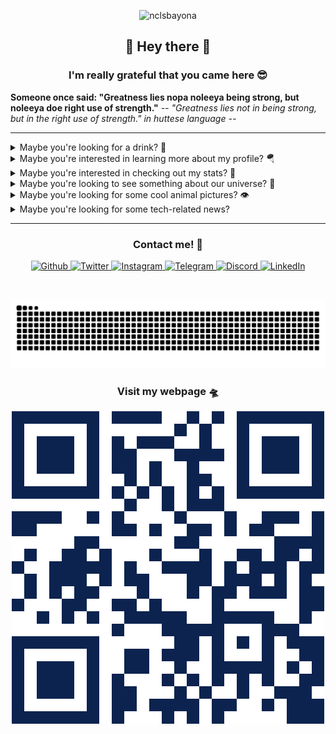 <p align="center">

  <img src="https://socialify.git.ci/nclsbayona/nclsbayona/image?description=1&descriptionEditable=Come%20check%20my%20profile!&font=Bitter&pattern=Signal&theme=Dark" alt="nclsbayona" width="640" height="320" />

</p>

<h2 align="center">👋 Hey there 👋</h2>

<h3 align="center">I'm really grateful that you came here 😎</h3>

<!--p  align="center">
<img src="logo.png" alt="Logo" width="480">
</p-->



<p align="center">

  <strong align="center">Someone once said: &quot;Greatness lies nopa noleeya being strong,  but noleeya doe right use of strength.&quot;</strong>
  <i>-- &quot;Greatness lies not in being strong, but in the right use of strength.&quot; in huttese language --</i>

</p>

----

<details>
<summary>Maybe you're looking for a drink? 🍹</summary>
<br />
<h4 align="center">Kiwi Lemon</h4>
<p align="center">

<img src="https://www.thecocktaildb.com/images/media/drink/tpupvr1478251697.jpg" alt="Drink image" />

</p>
 
<h5 align="center">Alcoholic - Ordinary Drink</h5>

<h5 align="center">Neccesary ingredients</h5>
<table align="center">
<tr>
<td>
<table frame="box" rules="cols">
    <thead>
        <tr>
            <th style="padding-left: 1em; padding-right: 1em; text-align: center">Ingredient</th>
            <th style="padding-left: 1em; padding-right: 1em; text-align: center">Measure</th>
        </tr>
    </thead>
    <tbody>
        <tr>
            <td style="padding-left: 1em; padding-right: 1em; text-align: center; vertical-align: top">Kiwi liqueur</td>
            <td style="padding-left: 1em; padding-right: 1em; text-align: center; vertical-align: top">1 part </td>
        </tr>
        <tr>
            <td style="padding-left: 1em; padding-right: 1em; text-align: center; vertical-align: top">Bitter lemon</td>
            <td style="padding-left: 1em; padding-right: 1em; text-align: center; vertical-align: top">2 parts </td>
        </tr>
        <tr>
            <td style="padding-left: 1em; padding-right: 1em; text-align: center; vertical-align: top">Ice</td>
            <td style="padding-left: 1em; padding-right: 1em; text-align: center; vertical-align: top">cubes</td>
        </tr>
    </tbody>
</table>
</td>
</tr>
</table>



<p align="center">
Mix in highball glass. Stirr. Garnish with slice of kiwi.
</p>

----

</details>

<details>
<summary>Maybe you're interested in learning more about my profile? 🪂</summary>
<br />
<h5 align="center">👀 Visitor count</h5>
<p align="center">

<img src="https://profile-counter.glitch.me/nclsbayona/count.svg"/>

</p>
<p align="center">

<img src="https://img.shields.io/github/followers/nclsbayona?color=003153&logo=github&style=for-the-badge"/>
<img src="https://img.shields.io/github/last-commit/nclsbayona/nclsbayona?color=003153&logo=github&style=for-the-badge&label=Latest%20Profile%20Commit">

</p>
<p align="center">

<img src="https://github-profile-trophy.vercel.app/?username=nclsbayona&theme=dracula&no-frame=false&margin-w=5&margin-h=5&no-bg=true&column=4">

</p>

----

</details>
<details>
<summary>Maybe you're interested in checking out my stats? 🐣</summary>
<br />
<h4 align="center">General GitHub Stats 🌀</h4>

<p align="center">

<!--h5>😃 General Overview</h5-->
<img src="https://github-readme-stats.vercel.app/api?username=nclsbayona&show_icons=true&count_private=true&include_all_commits=true&locale=en&theme=tokyonight" width="260">

<!--h5>Life-Time Stats Overview 😃</h5-->
<img src="https://github-readme-streak-stats.herokuapp.com/?user=nclsbayona&theme=algolia" width="260">

</p>

<br />

<h4 align="center">🤖 Programming Languages Stats</h4>

<p align="center">

<!--h5>Most Used Languages Stats 💾</h5-->
<img src="https://github-readme-stats.vercel.app/api/top-langs/?username=nclsbayona&show_icons=true&locale=en&langs_count=5&theme=tokyonight">

</p>

<br />

<h4 align="center">⌚General Weekly-Stats</h4>
<table align="center">
<tr>
<td>
<table frame="box" rules="cols">
    <thead>
        <tr>
            <th style="padding-left: 1em; padding-right: 1em; text-align: center">Language name</th>
            <th style="padding-left: 1em; padding-right: 1em; text-align: center">Time spent</th>
        </tr>
    </thead>
    <tbody>
    </tbody>
</table>
</td>
<td>
<table frame="box" rules="cols">
    <thead>
        <tr>
            <th style="padding-left: 1em; padding-right: 1em; text-align: center">OS name</th>
            <th style="padding-left: 1em; padding-right: 1em; text-align: center">Time spent</th>
        </tr>
    </thead>
    <tbody>
    </tbody>
</table>
</td>
</tr>
</table>

----
</details>

<details>
<summary>Maybe you're looking to see something about our universe? 🔭</summary>

<br />
<h4 align="center">Milky Way Rising - ©️ José Rodrigues @ 2023-12-01</h4>
<p align="center">

<img src="https://apod.nasa.gov/apod/image/2312/_MG_2485-mod_APOD1024.jpg" alt="Milky Way Rising image" />

</p>
 
<h5 align="center">The core of the Milky Way is rising beyond the Chilean mountain-top La Silla Observatory in this deep night skyscape. Seen toward the constellation Sagittarius, our home galaxy's center is flanked on the left, by the European Southern Observatory's New Technology Telescope which pioneered the use of active optics to accurately control the shape of large telescope mirrors. To the right stands the ESO 3.6-meter Telescope, home of the exoplanet hunting HARPS and NIRPS spectrographs. Between them, the galaxy's central bulge is filled with obscuring clouds of interstellar dust, bright stars, clusters, and nebulae. Prominent reddish hydrogen emission from the star-forming Lagoon Nebula, M8, is near center. The Trifid Nebula, M20, combines blue light of a dusty reflection nebula with reddish emission just left of the cosmic Lagoon. Both are popular stops on telescopic tours of the galactic center. The composited image is a stack of separate exposures for ground and sky made in April 2023, all captured consecutively with the same framing and camera equipment.</h5>

----

</details>

<details>
<summary>Maybe you're looking for some cool animal pictures? 👁️</summary>

<br />
<table align="center">
<tr>
<td>
<img src="https://cdn.animality.xyz/dog/9.png" width="180"/>
</td>
<td>
<img src="https://cdn.animality.xyz/duck/9.png" width="180"/>
</td>
<td>
<img src="https://cdn.animality.xyz/fox/12.png" width="180"/>
</td>
</tr>
<tr>
<td>
<img src="https://cdn.animality.xyz/cat/26.png" width="180"/>
</td>
<td>
<img src="https://cdn.animality.xyz/bird/9.png" width="180"/>
</td>
<td>
<img src="https://cdn.animality.xyz/panda/12.png" width="180"/>
</td>
</tr>
<tr>
<td>
<img src="https://cdn.animality.xyz/redpanda/23.png" width="180"/>
</td>
<td>
<img src="https://cdn.animality.xyz/koala/22.png" width="180"/>
</td>
<td>
<img src="https://cdn.animality.xyz/whale/0.png" width="180"/>
</td>
</tr>
<tr>
<td>
<img src="https://cdn.animality.xyz/dolphin/8.png" width="180"/>
</td>
<td>
<img src="https://cdn.animality.xyz/kangaroo/0.png" width="180"/>
</td>
<td>
<img src="https://cdn.animality.xyz/rabbit/6.png" width="180"/>
</td>
</tr>
<tr>
<td>
<img src="https://cdn.animality.xyz/lion/17.png" width="180"/>
</td>
<td>
<img src="https://cdn.animality.xyz/bear/9.png" width="180"/>
</td>
<td>
<img src="https://cdn.animality.xyz/frog/16.png" width="180"/>
</td>
</tr>
<tr>
<td>
<img src="https://cdn.animality.xyz/penguin/8.png" width="180"/>
</td>
<td>
<img src="https://cdn.animality.xyz/axolotl/8.png" width="180"/>
</td>
<td>
<img src="https://cdn.animality.xyz/capybara/23.png" width="180"/>
</td>
</tr>
<tr>
<td>
<img src="https://cdn.animality.xyz/hedgehog/2.png" width="180"/>
</td>
<td>
<img src="https://cdn.animality.xyz/turtle/14.png" width="180"/>
</td>
<td>
<img src="https://cdn.animality.xyz/narwhal/2.png" width="180"/>
</td>
</tr>
<tr>
<td>
<img src="https://cdn.animality.xyz/squirrel/7.png" width="180"/>
</td>
<td>
<img src="https://cdn.animality.xyz/fish/6.png" width="180"/>
</td>
<td>
<img src="https://cdn.animality.xyz/horse/0.png" width="180"/>
</td>
</tr>
</table>

----

</details>


<details>
<summary>Maybe you're looking for some tech-related news? </summary>

<br />

<details>
<summary>Drove the Innova Hycross for 11 hours straight: 6 highlights & 2 issues - Team-BHP by Rahul Nagaraj</summary>
<p align="center">
<img src="https://www.team-bhp.com/sites/default/files/styles/large/public/hycross_1.jpg" alt="Drove the Innova Hycross for 11 hours straight: 6 highlights & 2 issues - Team-BHP" />

<a href="https://www.team-bhp.com/news/drove-innova-hycross-11-hours-straight-6-highlights-2-issues" > BHPian jithin23 recently shared this with other enthusiasts. I took my Innova HyCross VX for an extended trip which went from Delhi to Chandigarh to Bir to Billing to Dharamshala to McLeodGanj and back to Delhi. I did McLeodganj to Delhi non-stop for 11 hr 15… </a> 
</p>
<br />

</details>

<details>
<summary>Apple names the 14 best apps and games of 2023. Your next favorite app may be on the list - ZDNet by Sabrina Ortiz</summary>
<p align="center">
<img src="https://www.zdnet.com/a/img/resize/77d6e64ac972e28abd9d17c7a595b1613b614a30/2023/11/29/2404f68e-46e4-4539-95d7-aa935286661d/img-5790.jpg?auto=webp&fit=crop&height=675&width=1200" alt="Apple names the 14 best apps and games of 2023. Your next favorite app may be on the list - ZDNet" />

<a href="https://www.zdnet.com/article/apple-names-the-14-best-apps-and-games-of-2023/" > Out of the millions of apps on the app store, these fourteen took the crown. Here's what they are and why you may want to download them. </a> 
</p>
<br />

</details>

<details>
<summary>iQOO 12 pricing leaked ahead of launch, and it is quite a competitive pricing - India Today by Ankita Chakravarti</summary>
<p align="center">
<img src="https://akm-img-a-in.tosshub.com/indiatoday/images/story/202311/iqoo-12-141656780-16x9_2.png?VersionId=D0yIpYtR0KKOTlHw4L_ib9WwF3g2d32q" alt="iQOO 12 pricing leaked ahead of launch, and it is quite a competitive pricing - India Today" />

<a href="https://www.indiatoday.in/technology/news/story/iqoo-12-pricing-leaked-ahead-of-launch-and-it-is-quite-a-competitive-pricing-2469278-2023-11-30" > iQOO 12, a highly anticipated smartphone set to launch in India on December 12, has had its pricing details leaked ahead of the event. The device, which is rumoured to come with Android 14 pre-installed and a Qualcomm Snapdragon 8 Gen 3 processor, is expected… </a> 
</p>
<br />

</details>

<details>
<summary>Google Play's best apps, games of 2023 in India: Level SuperMind, Battle Stars, others - Moneycontrol by Moneycontrol News</summary>
<p align="center">
<img src="https://images.moneycontrol.com/static-mcnews/2022/12/Google-Play-Best-Of-770x433.png" alt="Google Play's best apps, games of 2023 in India: Level SuperMind, Battle Stars, others - Moneycontrol" />

<a href="https://www.moneycontrol.com/news/technology/google-plays-best-apps-games-of-2023-in-india-level-supermind-battle-stars-others-11830961.html" > Google has selected apps across 24 categories on the India Play Store for its Best of 2023 list and many apps are from local developers. </a> 
</p>
<br />

</details>

<details>
<summary>Redmi 13C 5G with 50MP camera set to debut in India on Dec 6: Check expected features, pricing and more | Mint - Mint by Livemint</summary>
<p align="center">
<img src="https://www.livemint.com/lm-img/img/2023/11/30/1600x900/Untitled-2_02_1701310727699_1701310746468.jpg" alt="Redmi 13C 5G with 50MP camera set to debut in India on Dec 6: Check expected features, pricing and more | Mint - Mint" />

<a href="https://www.livemint.com/technology/gadgets/redmi-13c-5g-with-50mp-camera-set-to-debut-in-india-on-dec-6-check-expected-features-pricing-and-more-11701305333563.html" > Redmi confirms the launch of its Redmi 13C 5G smartphone in India on December 6. The phone will be the first in Redmi's budget-friendly 'C' series to have 5G support. </a> 
</p>
<br />

</details>



</details>


----

<h3 align="center">Contact me! 📇</h3>

<p align="center">
<a href="https://github.com/nclsbayona" target="_blank">
 <img alt="Github" src="https://img.shields.io/badge/GitHub-%2312180E.svg?&style=for-the-badge&logo=Github&logoColor=white">
</a>
<a href="https://twitter.com/nclsbayona" target="_blank">
 <img alt="Twitter" src="https://img.shields.io/badge/twitter-%231DA1F2.svg?&style=for-the-badge&logo=twitter&logoColor=white">
</a>
<a href="https://instagram.com/nclsbayona" target="_blank">
 <img alt="Instagram" src="https://img.shields.io/badge/-INSTAGRAM-critical?&style=for-the-badge&logo=instagram&logoColor=white">
</a>
<a href="https://t.me/nclsbayona" target="_blank">
 <img alt="Telegram" src="https://img.shields.io/badge/-TELEGRAM-blue?&style=for-the-badge&logo=telegram&logoColor=white">
</a>
<a href="https://www.discord.com/channels/@nclsbayona#6681" target="_blank">
 <img alt="Discord" src="https://img.shields.io/badge/-DISCORD-darkblue?&style=for-the-badge&logo=discord&logoColor=white">
</a>
<a href="https://www.linkedin.com/in/nclsbayona" target="_blank">
 <img alt="LinkedIn" src="https://img.shields.io/badge/-LINKEDIN-lightblue?&style=for-the-badge&logo=linkedin&logoColor=white">
</a>

</p>

<br />


<p align="center">

<img src="https://raw.githubusercontent.com/nclsbayona/Daily.dev-devcard-books/output/github-contribution-grid-snake-sissa.svg">

</p>

<h3 align="center">Visit my webpage 🛸</h3>

<p align="center">

<a href="https://nclsbayona.github.io" target="_blank">
 <img src="QR.png">
</a>

</p>
